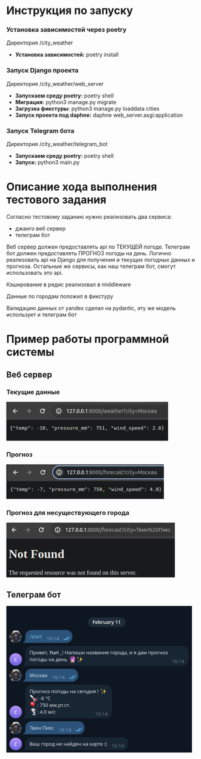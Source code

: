 # Инструкция по запуску

### Установка зависимостей через poetry
Директория /city_weather
- **Установка зависимостей:** poetry install

### Запуск Django проекта
Директория /city_weather/web_server
- **Запускаем среду poetry:** poetry shell
- **Миграция:**  python3 manage.py migrate
- **Загрузка фикстуры:** python3 manage.py loaddata cities
- **Запуск проекта под daphne:** 
daphne web_server.asgi:application

### Запуск Telegram бота
Директория /city_weather/telegram_bot
- **Запускаем среду poetry:** poetry shell
- **Запуск:** python3 main.py

# Описание хода выполнения тестового задания

Согласно тестовому заданию нужно реализовать два сервиса:
- джанго веб сервер
- телеграм бот

Веб сервер должен предоставлять api по ТЕКУЩЕЙ погоде.
Телеграм бот должен предоставлять ПРОГНОЗ погоды на день.
Логично реализовать api на Django для получения и текущих погодных данных и прогноза. 
Остальные же сервисы, как наш телеграм бот, смогут использовать это api. 

Кэширование в редис реализовал в middleware

Данные по городам положил в фикстуру

Валидацию данных от yandex сделал на pydantic, эту же модель использует и телеграм бот

# Пример работы программной системы

## Веб сервер

### Текущие данные

![img.png](img.png)

### Прогноз

![img_1.png](img_1.png)

### Прогноз для несуществующего города

![img_2.png](img_2.png)

## Телеграм бот

![img_4.png](img_4.png)




